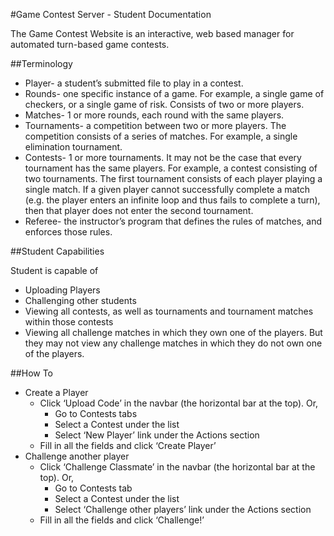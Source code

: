 #Game Contest Server - Student Documentation

The Game Contest Website is an interactive, web based manager for automated turn-based game contests.

##Terminology

* Player- a student’s submitted file to play in a contest.
* Rounds- one specific instance of a game. For example, a single game of checkers, or a single game of risk. Consists of two or more players.
* Matches- 1 or more rounds, each round with the same players.
* Tournaments- a competition between two or more players. The competition consists of a series of matches. For example, a single elimination tournament.
* Contests- 1 or more tournaments. It may not be the case that every tournament has the same players. For example, a contest consisting of two tournaments. The first tournament consists of each player playing a single match. If a given player cannot successfully complete a match (e.g. the player enters an infinite loop and thus fails to complete a turn), then that player does not enter the second tournament.
* Referee- the instructor’s program that defines the rules of matches, and enforces those rules.

##Student Capabilities

Student is capable of 

* Uploading Players 
* Challenging other students
* Viewing all contests, as well as tournaments and tournament matches within those contests
* Viewing all challenge matches in which they own one of the players. But they may not view any challenge matches in which they do not own one of the players.

##How To

* Create a Player
	* Click ‘Upload Code’ in the navbar (the horizontal bar at the top). Or,
		* Go to Contests tabs
		* Select a Contest under the list
		* Select ‘New Player’ link under the Actions section
	* Fill in all the fields and click ‘Create Player’ 
* Challenge another player
	* Click ‘Challenge Classmate’ in the navbar (the horizontal bar at the top). Or,
		* Go to Contests tab
		* Select a Contest under the list
		* Select ‘Challenge other players’ link under the Actions section 
	* Fill in all the fields and click ‘Challenge!’ 
